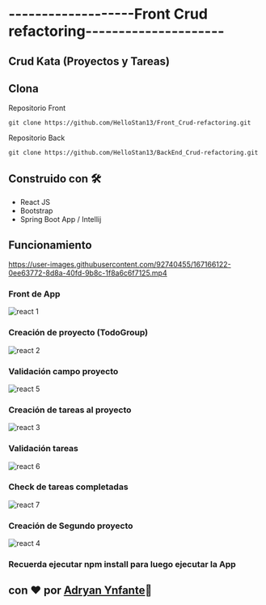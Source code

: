 # -------------------Front Crud refactoring---------------------
## Crud Kata (Proyectos y Tareas)

## Clona
Repositorio Front
```plain
git clone https://github.com/HelloStan13/Front_Crud-refactoring.git
```

Repositorio Back
```plain
git clone https://github.com/HelloStan13/BackEnd_Crud-refactoring.git
```


## Construido con 🛠️
- React JS
- Bootstrap
- Spring Boot App / Intellij

## Funcionamiento
https://user-images.githubusercontent.com/92740455/167166122-0ee63772-8d8a-40fd-9b8c-1f8a6c6f7125.mp4

### Front de App
![react 1](https://user-images.githubusercontent.com/92740455/167166268-d68a744c-adf4-42d4-936d-d4aa36c2aa78.jpg)

### Creación de proyecto (TodoGroup)
![react 2](https://user-images.githubusercontent.com/92740455/167170200-d2f3fba1-04e2-45b3-8016-e4606ca96ac7.jpg)

### Validación campo proyecto
![react 5](https://user-images.githubusercontent.com/92740455/167170362-08a5aee4-dfbe-4bd4-ab64-a600160e3ffb.jpg)

###  Creación de tareas al proyecto
![react 3](https://user-images.githubusercontent.com/92740455/167170247-bd503545-4173-4b2a-bb86-517314e2cd46.jpg)

### Validación tareas
![react 6](https://user-images.githubusercontent.com/92740455/167170425-9f2209d5-0ab4-442a-adcb-1ed1e5d819a7.jpg)

### Check de tareas completadas
![react 7](https://user-images.githubusercontent.com/92740455/167170484-04ad28eb-b0f7-4067-be6d-91bb14c5fce0.jpg)

### Creación de Segundo proyecto
![react 4](https://user-images.githubusercontent.com/92740455/167170297-9b678c58-643c-4c1b-ba22-495a833e38a6.jpg)

### Recuerda ejecutar npm install para luego ejecutar la App


## con ❤️ por  [Adryan Ynfante](https://github.com/HelloStan13)🍿
